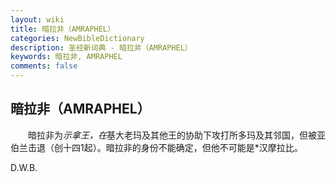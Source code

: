 ```yaml
---
layout: wiki
title: 暗拉非（AMRAPHEL）
categories: NewBibleDictionary
description: 圣经新词典 - 暗拉非（AMRAPHEL）
keywords: 暗拉非, AMRAPHEL
comments: false
---
```


## 暗拉非（AMRAPHEL）

　　暗拉非为*示拿王，在*基大老玛及其他王的协助下攻打所多玛及其邻国，但被亚伯兰击退（创十四1起）。暗拉非的身份不能确定，但他不可能是*汉摩拉比。

D.W.B.
